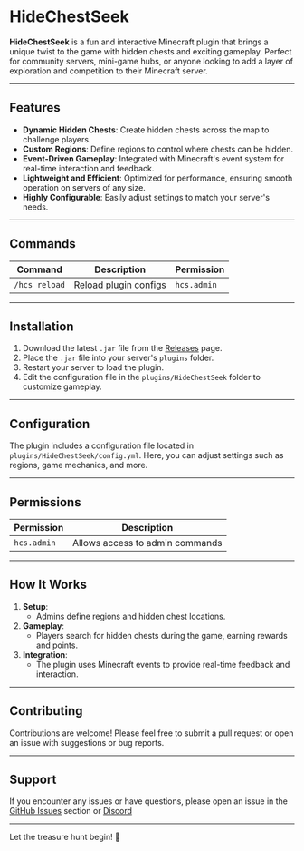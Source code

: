 # HideChestSeek

**HideChestSeek** is a fun and interactive Minecraft plugin that brings a unique twist to the game with hidden chests and exciting gameplay. Perfect for community servers, mini-game hubs, or anyone looking to add a layer of exploration and competition to their Minecraft server.

---

## Features

- **Dynamic Hidden Chests**: Create hidden chests across the map to challenge players.
- **Custom Regions**: Define regions to control where chests can be hidden.
- **Event-Driven Gameplay**: Integrated with Minecraft's event system for real-time interaction and feedback.
- **Lightweight and Efficient**: Optimized for performance, ensuring smooth operation on servers of any size.
- **Highly Configurable**: Easily adjust settings to match your server's needs.

---

## Commands

| Command       | Description           | Permission   |
|---------------|-----------------------|--------------|
| `/hcs reload` | Reload plugin configs | `hcs.admin`  |

---

## Installation

1. Download the latest `.jar` file from the [Releases](https://github.com/Naimadx123/HideChestSeek/releases) page.
2. Place the `.jar` file into your server's `plugins` folder.
3. Restart your server to load the plugin.
4. Edit the configuration file in the `plugins/HideChestSeek` folder to customize gameplay.

---

## Configuration

The plugin includes a configuration file located in `plugins/HideChestSeek/config.yml`. Here, you can adjust settings such as regions, game mechanics, and more.

---

## Permissions

| Permission   | Description                     |
|--------------|---------------------------------|
| `hcs.admin`  | Allows access to admin commands |

---

## How It Works

1. **Setup**:
    - Admins define regions and hidden chest locations.
2. **Gameplay**:
    - Players search for hidden chests during the game, earning rewards and points.
3. **Integration**:
    - The plugin uses Minecraft events to provide real-time feedback and interaction.

---

## Contributing

Contributions are welcome! Please feel free to submit a pull request or open an issue with suggestions or bug reports.

---

## Support

If you encounter any issues or have questions, please open an issue in the [GitHub Issues](https://github.com/Naimadx123/HideChestSeek/issues) section or
[Discord](https://discord.gg/aSRYxqSjVJ)

---

Let the treasure hunt begin! 🎉
